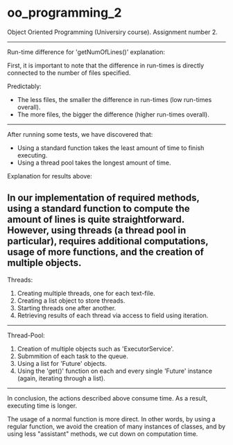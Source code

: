 # oo_programming_2
Object Oriented Programming (Universiry course). Assignment number 2.

----------------------------------------------------

Run-time difference for 'getNumOfLines()' explanation:

First, it is important to note that the difference in run-times is 
directly connected to the number of files specified.

Predictably:
- The less files, the smaller the difference in run-times (low run-times overall).
- The more files, the bigger the difference (higher run-times overall).
----------------------------------------------------
After running some tests, we have discovered that:

- Using a standard function takes the least amount of time to finish executing.
- Using a thread pool takes the longest amount of time.

Explanation for results above:

In our implementation of required methods,
using a standard function to compute the amount of lines is quite straightforward.
However, using threads (a thread pool in particular), requires additional computations,
usage of more functions, and the creation of multiple objects.
----------------------------------------------------
Threads:

1. Creating multiple threads, one for each text-file.
2. Creating a list object to store threads.
3. Starting threads one after another.
4. Retrieving results of each thread via access to field using iteration.
----------------------------------------------------
Thread-Pool:

1. Creation of multiple objects such as 'ExecutorService'.
2. Submmition of each task to the queue.
3. Using a list for 'Future' objects.
4. Using the 'get()' function on each and every single
   'Future' instance (again, iterating through a list).

----------------------------------------------------
In conclusion,
the actions described above consume time. 
As a result, executing time is longer.

The usage of a normal function is more direct.
In other words, by using a regular function, we avoid the creation of
many instances of classes, and by using less "assistant" methods,
we cut down on computation time.
